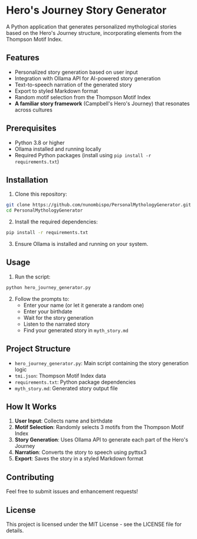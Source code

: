 # Hero's Journey Story Generator

A Python application that generates personalized mythological stories based on the Hero's Journey structure, incorporating elements from the Thompson Motif Index.

## Features

- Personalized story generation based on user input
- Integration with Ollama API for AI-powered story generation
- Text-to-speech narration of the generated story
- Export to styled Markdown format
- Random motif selection from the Thompson Motif Index
- **A familiar story framework** (Campbell's Hero's Journey) that resonates across cultures

## Prerequisites

- Python 3.8 or higher
- Ollama installed and running locally
- Required Python packages (install using `pip install -r requirements.txt`)

## Installation

1. Clone this repository:

```bash
git clone https://github.com/nunombispo/PersonalMythologyGenerator.git
cd PersonalMythologyGenerator
```

2. Install the required dependencies:

```bash
pip install -r requirements.txt
```

3. Ensure Ollama is installed and running on your system.

## Usage

1. Run the script:

```bash
python hero_journey_generator.py
```

2. Follow the prompts to:
   - Enter your name (or let it generate a random one)
   - Enter your birthdate
   - Wait for the story generation
   - Listen to the narrated story
   - Find your generated story in `myth_story.md`

## Project Structure

- `hero_journey_generator.py`: Main script containing the story generation logic
- `tmi.json`: Thompson Motif Index data
- `requirements.txt`: Python package dependencies
- `myth_story.md`: Generated story output file

## How It Works

1. **User Input**: Collects name and birthdate
2. **Motif Selection**: Randomly selects 3 motifs from the Thompson Motif Index
3. **Story Generation**: Uses Ollama API to generate each part of the Hero's Journey
4. **Narration**: Converts the story to speech using pyttsx3
5. **Export**: Saves the story in a styled Markdown format

## Contributing

Feel free to submit issues and enhancement requests!

## License

This project is licensed under the MIT License - see the LICENSE file for details.
